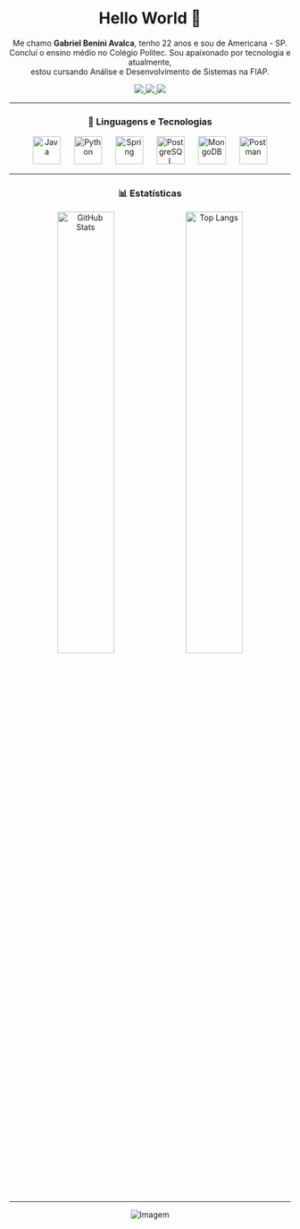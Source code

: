 <!-- Título -->
<h1 align="center">Hello World 👋</h1>

<!-- Apresentação -->
<p align="center">
  Me chamo <strong>Gabriel Benini Avalca</strong>, tenho 22 anos e sou de Americana - SP. <br/>
  Concluí o ensino médio no Colégio Politec. Sou apaixonado por tecnologia e atualmente, <br/>
  estou cursando Análise e Desenvolvimento de Sistemas na FIAP.
</p>

<!-- Links -->
<p align="center">
  <a href="https://www.instagram.com/gabriel_benini/">
    <img src="https://img.shields.io/badge/Instagram-E4405F?style=for-the-badge&logo=instagram&logoColor=white" />
  </a>
  <a href="https://www.linkedin.com/in/gabriel-benini-78bb2b271/">
    <img src="https://img.shields.io/badge/LinkedIn-0077B5?style=for-the-badge&logo=linkedin&logoColor=white" />
  </a>
  <a href="https://wa.me/5519983060132">
    <img src="https://img.shields.io/badge/WhatsApp-25D366?style=for-the-badge&logo=whatsapp&logoColor=white" />
  </a>
</p>

---

<!-- Linguagens e Tecnologias -->
<h3 align="center">🤖 Linguagens e Tecnologias</h3>

<p align="center">
  <img src="https://cdn.jsdelivr.net/gh/devicons/devicon@latest/icons/java/java-original.svg" title="Java" alt="Java" width="50px" style="margin: 0 10px;" />
  <img src="https://cdn.jsdelivr.net/gh/devicons/devicon@latest/icons/python/python-original.svg" title="Python" alt="Python" width="50px" style="margin: 0 10px;" />
  <img src="https://cdn.jsdelivr.net/gh/devicons/devicon@latest/icons/spring/spring-original.svg" title="Spring" alt="Spring" width="50px" style="margin: 0 10px;" />
  <img src="https://cdn.jsdelivr.net/gh/devicons/devicon@latest/icons/postgresql/postgresql-original.svg" title="PostgreSQL" alt="PostgreSQL" width="50px" style="margin: 0 10px;" />
  <img src="https://cdn.jsdelivr.net/gh/devicons/devicon@latest/icons/mongodb/mongodb-original.svg" title="MongoDB" alt="MongoDB" width="50px" style="margin: 0 10px;" />
  <img src="https://cdn.jsdelivr.net/gh/devicons/devicon@latest/icons/postman/postman-original.svg" title="Postman" alt="Postman" width="50px" style="margin: 0 10px;" />
</p>


---

<!-- Estatísticas GitHub -->
<h3 align="center">📊 Estatísticas</h3>

<p align="center">
  <img
    alt="GitHub Stats"
    width="45%"
    src="https://github-readme-stats.vercel.app/api?username=GabrielBenini&show_icons=true&theme=tokyonight&include_all_commits=true&locale=pt-br"
  />
  <img
    alt="Top Langs"
    width="45%"
    src="https://github-readme-stats.vercel.app/api/top-langs/?username=GabrielBenini&show_icons=true&theme=tokyonight&layout=compact&custom_title=Tecnologias&langs_count=9"
  />
</p>


---

<!-- GIF Final -->
<p align="center">
  <img src="https://github.com/VariableBee/VariableBee/assets/77739311/4e9f41af-6b57-49a7-b15a-74322e96b4d7" alt="Imagem" />
</p>
